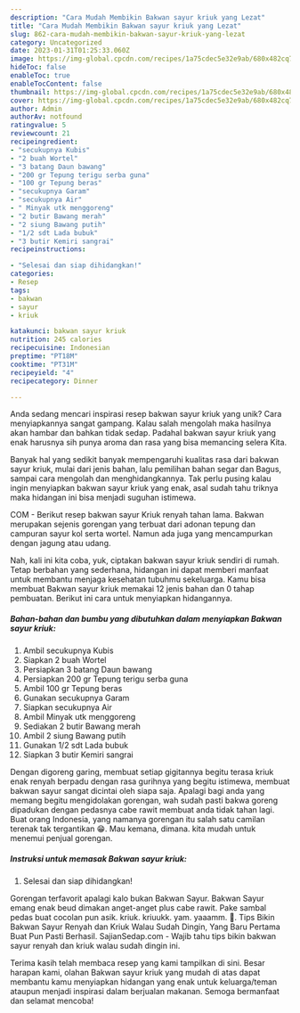 ```yaml
---
description: "Cara Mudah Membikin Bakwan sayur kriuk yang Lezat"
title: "Cara Mudah Membikin Bakwan sayur kriuk yang Lezat"
slug: 862-cara-mudah-membikin-bakwan-sayur-kriuk-yang-lezat
category: Uncategorized
date: 2023-01-31T01:25:33.060Z
image: https://img-global.cpcdn.com/recipes/1a75cdec5e32e9ab/680x482cq70/bakwan-sayur-kriuk-foto-resep-utama.jpg
hideToc: false
enableToc: true
enableTocContent: false
thumbnail: https://img-global.cpcdn.com/recipes/1a75cdec5e32e9ab/680x482cq70/bakwan-sayur-kriuk-foto-resep-utama.jpg
cover: https://img-global.cpcdn.com/recipes/1a75cdec5e32e9ab/680x482cq70/bakwan-sayur-kriuk-foto-resep-utama.jpg
author: Admin
authorAv: notfound
ratingvalue: 5
reviewcount: 21
recipeingredient:
- "secukupnya Kubis"
- "2 buah Wortel"
- "3 batang Daun bawang"
- "200 gr Tepung terigu serba guna"
- "100 gr Tepung beras"
- "secukupnya Garam"
- "secukupnya Air"
- " Minyak utk menggoreng"
- "2 butir Bawang merah"
- "2 siung Bawang putih"
- "1/2 sdt Lada bubuk"
- "3 butir Kemiri sangrai"
recipeinstructions:

- "Selesai dan siap dihidangkan!"
categories:
- Resep
tags:
- bakwan
- sayur
- kriuk

katakunci: bakwan sayur kriuk 
nutrition: 245 calories
recipecuisine: Indonesian
preptime: "PT18M"
cooktime: "PT31M"
recipeyield: "4"
recipecategory: Dinner

---
```





Anda sedang mencari inspirasi resep bakwan sayur kriuk yang unik? Cara menyiapkannya sangat gampang. Kalau salah mengolah maka hasilnya akan hambar dan bahkan tidak sedap. Padahal bakwan sayur kriuk yang enak harusnya sih punya aroma dan rasa yang bisa memancing selera Kita.





Banyak hal yang sedikit banyak mempengaruhi kualitas rasa dari bakwan sayur kriuk, mulai dari jenis bahan, lalu pemilihan bahan segar dan Bagus, sampai cara mengolah dan menghidangkannya. Tak perlu pusing kalau ingin menyiapkan bakwan sayur kriuk yang enak,      asal sudah tahu triknya maka hidangan ini bisa menjadi suguhan istimewa.














COM - Berikut resep bakwan sayur Kriuk renyah tahan lama. Bakwan merupakan sejenis gorengan yang terbuat dari adonan tepung dan campuran sayur kol serta wortel. Namun ada juga yang mencampurkan dengan jagung atau udang.






Nah, kali ini kita coba, yuk, ciptakan bakwan sayur kriuk sendiri di rumah. Tetap berbahan yang sederhana, hidangan ini dapat memberi manfaat untuk membantu menjaga kesehatan tubuhmu sekeluarga. Kamu bisa membuat Bakwan sayur kriuk memakai 12 jenis bahan dan 0 tahap pembuatan. Berikut ini cara untuk menyiapkan hidangannya.

<!--inarticleads1-->

##### Bahan-bahan dan bumbu yang dibutuhkan dalam menyiapkan Bakwan sayur kriuk:

1. Ambil secukupnya Kubis
1. Siapkan 2 buah Wortel
1. Persiapkan 3 batang Daun bawang
1. Persiapkan 200 gr Tepung terigu serba guna
1. Ambil 100 gr Tepung beras
1. Gunakan secukupnya Garam
1. Siapkan secukupnya Air
1. Ambil  Minyak utk menggoreng
1. Sediakan 2 butir Bawang merah
1. Ambil 2 siung Bawang putih
1. Gunakan 1/2 sdt Lada bubuk
1. Siapkan 3 butir Kemiri sangrai


Dengan digoreng garing, membuat setiap gigitannya begitu terasa kriuk enak renyah berpadu dengan rasa gurihnya yang begitu istimewa, membuat bakwan sayur sangat dicintai oleh siapa saja. Apalagi bagi anda yang memang begitu mengidolakan gorengan, wah sudah pasti bakwa goreng dipadukan dengan pedasnya cabe rawit membuat anda tidak tahan lagi. Buat orang Indonesia, yang namanya gorengan itu salah satu camilan terenak tak tergantikan 😁. Mau kemana, dimana. kita mudah untuk menemui penjual gorengan. 

<!--inarticleads2-->

##### Instruksi untuk memasak Bakwan sayur kriuk:


1. Selesai dan siap dihidangkan!

Gorengan terfavorit apalagi kalo bukan Bakwan Sayur. Bakwan Sayur emang enak beud dimakan anget-anget plus cabe rawit. Pake sambal pedas buat cocolan pun asik. kriuk. kriuukk. yam. yaaamm. 🤤. Tips Bikin Bakwan Sayur Renyah dan Kriuk Walau Sudah Dingin, Yang Baru Pertama Buat Pun Pasti Berhasil. SajianSedap.com - Wajib tahu tips bikin bakwan sayur renyah dan kriuk walau sudah dingin ini. 

Terima kasih telah membaca resep yang kami tampilkan di sini. Besar harapan kami, olahan Bakwan sayur kriuk yang mudah di atas dapat membantu kamu menyiapkan hidangan yang enak untuk keluarga/teman ataupun menjadi inspirasi dalam berjualan makanan. Semoga bermanfaat dan selamat mencoba!
